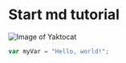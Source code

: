 # Start md tutorial
![Image of Yaktocat](https://octodex.github.com/images/yaktocat.png)

``` javascript
var myVar = "Hello, world!";
```
